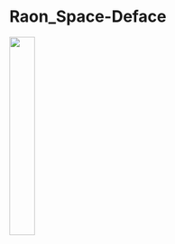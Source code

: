 # Raon_Space-Deface
<img width="30%" src="![ezgif com-gif-maker(1)](https://user-images.githubusercontent.com/90235384/143052787-c06dd35d-65bd-409a-b7f5-367d35c53291.gif)"/>

